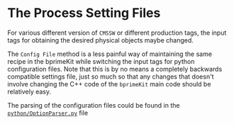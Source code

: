 # The Process Setting Files

For various different version of `CMSSW` or different production tags,
the input tags for obtaining the desired physical objects maybe changed.

The `Config File` method is a less painful way of maintaining the same recipe
in the bprimeKit while switching the input tags for python configuration files. 
Note that this is by no means a completely backwards compatible settings file,
just so much so that any changes that doesn't involve changing the C++ code 
of the `bprimeKit` main code should be relatively easy.

The parsing of the configuration files could be found in the 
[`python/OptionParser.py`](../python/OptionParser.py) file
